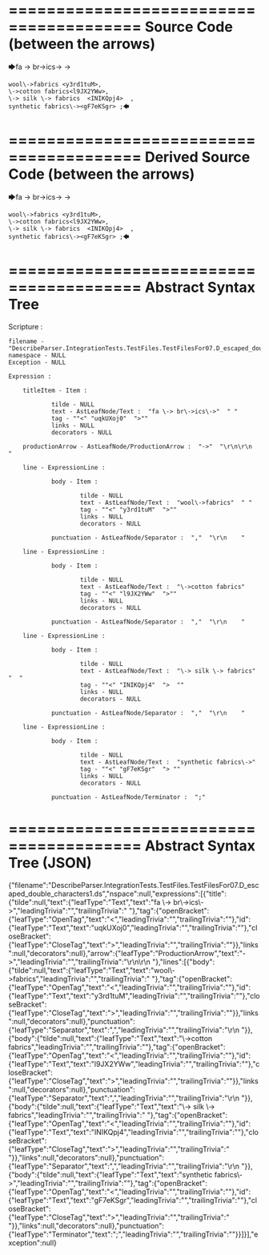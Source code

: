 ========================================
Source Code (between the arrows)
========================================

🡆fa \-> br\->ics\-> <uqkUXoj0>->

    wool\->fabrics <y3rd1tuM>,
    \->cotton fabrics<l9JX2YWw>,
    \-> silk \-> fabrics  <INIKQpj4>  ,
    synthetic fabrics\-><gF7eKSgr> ;🡄

========================================
Derived Source Code (between the arrows)
========================================

🡆fa \-> br\->ics\-> <uqkUXoj0>->

    wool\->fabrics <y3rd1tuM>,
    \->cotton fabrics<l9JX2YWw>,
    \-> silk \-> fabrics  <INIKQpj4>  ,
    synthetic fabrics\-><gF7eKSgr> ;🡄

========================================
Abstract Syntax Tree
========================================

Scripture : 

    filename - "DescribeParser.IntegrationTests.TestFiles.TestFilesFor07.D_escaped_double_characters1.ds"
    namespace - NULL
    Exception - NULL

    Expression : 
    
        titleItem - Item : 
            
                tilde - NULL
                text - AstLeafNode/Text :  "fa \-> br\->ics\->"  " "
                tag - ""<" "uqkUXoj0"  ">""
                links - NULL
                decorators - NULL
            
        productionArrow - AstLeafNode/ProductionArrow :  "->"  "\r\n\r\n    "
    
        line - ExpressionLine : 
            
                body - Item : 
                    
                        tilde - NULL
                        text - AstLeafNode/Text :  "wool\->fabrics"  " "
                        tag - ""<" "y3rd1tuM"  ">""
                        links - NULL
                        decorators - NULL
                    
                punctuation - AstLeafNode/Separator :  ","  "\r\n    "
            
        line - ExpressionLine : 
            
                body - Item : 
                    
                        tilde - NULL
                        text - AstLeafNode/Text :  "\->cotton fabrics" 
                        tag - ""<" "l9JX2YWw"  ">""
                        links - NULL
                        decorators - NULL
                    
                punctuation - AstLeafNode/Separator :  ","  "\r\n    "
            
        line - ExpressionLine : 
            
                body - Item : 
                    
                        tilde - NULL
                        text - AstLeafNode/Text :  "\-> silk \-> fabrics"  "  "
                        tag - ""<" "INIKQpj4"  ">  ""
                        links - NULL
                        decorators - NULL
                    
                punctuation - AstLeafNode/Separator :  ","  "\r\n    "
            
        line - ExpressionLine : 
            
                body - Item : 
                    
                        tilde - NULL
                        text - AstLeafNode/Text :  "synthetic fabrics\->" 
                        tag - ""<" "gF7eKSgr"  "> ""
                        links - NULL
                        decorators - NULL
                    
                punctuation - AstLeafNode/Terminator :  ";" 
            
    
========================================
Abstract Syntax Tree (JSON)
========================================

{"filename":"DescribeParser.IntegrationTests.TestFiles.TestFilesFor07.D_escaped_double_characters1.ds","nspace":null,"expressions":[{"title":{"tilde":null,"text":{"leafType":"Text","text":"fa \\-> br\\->ics\\->","leadingTrivia":"","trailingTrivia":" "},"tag":{"openBracket":{"leafType":"OpenTag","text":"<","leadingTrivia":"","trailingTrivia":""},"id":{"leafType":"Text","text":"uqkUXoj0","leadingTrivia":"","trailingTrivia":""},"closeBracket":{"leafType":"CloseTag","text":">","leadingTrivia":"","trailingTrivia":""}},"links":null,"decorators":null},"arrow":{"leafType":"ProductionArrow","text":"->","leadingTrivia":"","trailingTrivia":"\r\n\r\n    "},"lines":[{"body":{"tilde":null,"text":{"leafType":"Text","text":"wool\\->fabrics","leadingTrivia":"","trailingTrivia":" "},"tag":{"openBracket":{"leafType":"OpenTag","text":"<","leadingTrivia":"","trailingTrivia":""},"id":{"leafType":"Text","text":"y3rd1tuM","leadingTrivia":"","trailingTrivia":""},"closeBracket":{"leafType":"CloseTag","text":">","leadingTrivia":"","trailingTrivia":""}},"links":null,"decorators":null},"punctuation":{"leafType":"Separator","text":",","leadingTrivia":"","trailingTrivia":"\r\n    "}},{"body":{"tilde":null,"text":{"leafType":"Text","text":"\\->cotton fabrics","leadingTrivia":"","trailingTrivia":""},"tag":{"openBracket":{"leafType":"OpenTag","text":"<","leadingTrivia":"","trailingTrivia":""},"id":{"leafType":"Text","text":"l9JX2YWw","leadingTrivia":"","trailingTrivia":""},"closeBracket":{"leafType":"CloseTag","text":">","leadingTrivia":"","trailingTrivia":""}},"links":null,"decorators":null},"punctuation":{"leafType":"Separator","text":",","leadingTrivia":"","trailingTrivia":"\r\n    "}},{"body":{"tilde":null,"text":{"leafType":"Text","text":"\\-> silk \\-> fabrics","leadingTrivia":"","trailingTrivia":"  "},"tag":{"openBracket":{"leafType":"OpenTag","text":"<","leadingTrivia":"","trailingTrivia":""},"id":{"leafType":"Text","text":"INIKQpj4","leadingTrivia":"","trailingTrivia":""},"closeBracket":{"leafType":"CloseTag","text":">","leadingTrivia":"","trailingTrivia":"  "}},"links":null,"decorators":null},"punctuation":{"leafType":"Separator","text":",","leadingTrivia":"","trailingTrivia":"\r\n    "}},{"body":{"tilde":null,"text":{"leafType":"Text","text":"synthetic fabrics\\->","leadingTrivia":"","trailingTrivia":""},"tag":{"openBracket":{"leafType":"OpenTag","text":"<","leadingTrivia":"","trailingTrivia":""},"id":{"leafType":"Text","text":"gF7eKSgr","leadingTrivia":"","trailingTrivia":""},"closeBracket":{"leafType":"CloseTag","text":">","leadingTrivia":"","trailingTrivia":" "}},"links":null,"decorators":null},"punctuation":{"leafType":"Terminator","text":";","leadingTrivia":"","trailingTrivia":""}}]}],"exception":null}